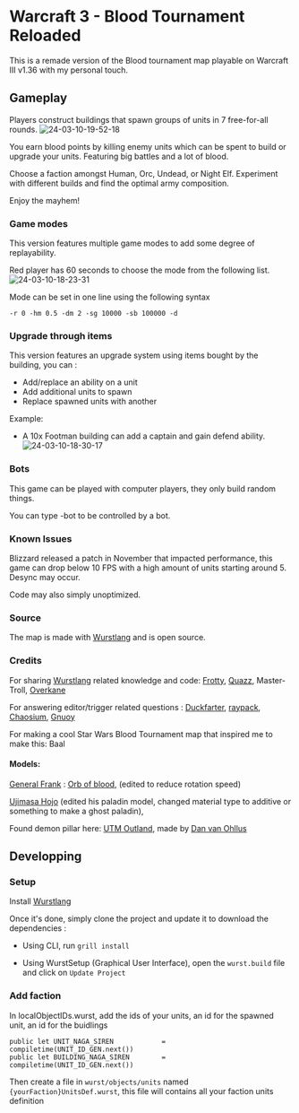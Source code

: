# Warcraft 3 - Blood Tournament Reloaded

This is a remade version of the Blood tournament map playable on Warcraft III v1.36 with my personal touch.

## Gameplay

Players construct buildings that spawn groups of units in 7 free-for-all rounds.
![24-03-10-19-52-18](https://github.com/Jaccouille/wc3-blood-tournament/assets/7768858/c2c7dc47-1bf2-4460-81a3-ba8657c6dbe4)

You earn blood points by killing enemy units which can be spent to build or upgrade your units.
Featuring big battles and a lot of blood.

Choose a faction amongst Human, Orc, Undead, or Night Elf.
Experiment with different builds and find the optimal army composition.

Enjoy the mayhem!

### Game modes
This version features multiple game modes to add some degree of replayability.

Red player has 60 seconds to choose the mode from the following list.
![24-03-10-18-23-31](https://github.com/Jaccouille/wc3-blood-tournament/assets/7768858/7a368477-17c1-4d2c-86c9-e1c82f1d8d40)

Mode can be set in one line using the following syntax
```
-r 0 -hm 0.5 -dm 2 -sg 10000 -sb 100000 -d
```

### Upgrade through items
This version features an upgrade system using items bought by the building, you can :
- Add/replace an ability on a unit
- Add additional units to spawn
- Replace spawned units with another

Example:
- A 10x Footman building can add a captain and gain defend ability.
![24-03-10-18-30-17](https://github.com/Jaccouille/wc3-blood-tournament/assets/7768858/7316335d-88a1-4286-a56a-c7a829f87c6b)

### Bots

This game can be played with computer players, they only build random things.

You can type -bot to be controlled by a bot.

### Known Issues

Blizzard released a patch in November that impacted performance, this game can drop below 10 FPS with a high amount of units starting around 5.
Desync may occur.

Code may also simply unoptimized.


### Source
The map is made with [Wurstlang](https://wurstlang.org/) and is open source.

### Credits
For sharing [Wurstlang](https://wurstlang.org/) related knowledge and code: [Frotty](https://www.hiveworkshop.com/members/frotty.163331/), [Quazz](https://www.hiveworkshop.com/members/thequazz.256508/), Master-Troll, [Overkane](https://www.hiveworkshop.com/members/overkane.203829/)

For answering editor/trigger related questions : [Duckfarter](https://www.hiveworkshop.com/members/duckfarter.273864/), [raypack](https://www.hiveworkshop.com/members/raypack.290205/), [Chaosium](https://www.hiveworkshop.com/members/chaosium.221526/), [Gnuoy](https://www.hiveworkshop.com/members/gnuoy.144926/)

For making a cool Star Wars Blood Tournament map that inspired me to make this: Baal

#### Models:

[General Frank](https://www.hiveworkshop.com/members/127492/') : [Orb of blood](https://www.hiveworkshop.com/members/142431/https://www.hiveworkshop.com/threads/orb-of-blood.106236/), (edited to reduce rotation speed)

[Ujimasa Hojo](https://www.hiveworkshop.com/members/142431/) (edited his paladin model, changed material type to additive or something to make a ghost paladin),

Found demon pillar here: [UTM Outland](https://www.hiveworkshop.com/threads/outland-utm.152344/), made by [Dan van Ohllus](https://www.hiveworkshop.com/forums/members/Dan%20van%20Ohllus/)

## Developping
### Setup
Install [Wurstlang](https://wurstlang.org/start)

Once it's done, simply clone the project and update it to download the dependencies :

- Using CLI, run `grill install`

- Using WurstSetup (Graphical User Interface), open the `wurst.build` file and click on `Update Project`

### Add faction

In localObjectIDs.wurst, add the ids of your units, an id for the spawned unit, an id for the buidlings
```
public let UNIT_NAGA_SIREN            = compiletime(UNIT_ID_GEN.next())
public let BUILDING_NAGA_SIREN        = compiletime(UNIT_ID_GEN.next())
```

Then create a file in `wurst/objects/units` named `{yourFaction}UnitsDef.wurst`, this file will contains all your faction units definition
